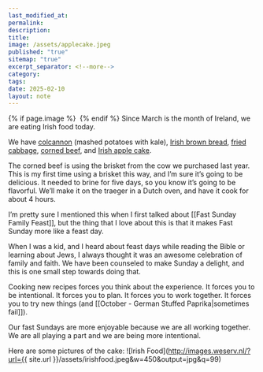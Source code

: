 ```yaml
---
last_modified_at: 
permalink: 
description: 
title: 
image: /assets/applecake.jpeg
published: "true"
sitemap: "true"
excerpt_separator: <!--more-->
category: 
tags: 
date: 2025-02-10
layout: note
---
```



{% if page.image %} <img src="{{ page.image }}" alt=""> {% endif %}
Since March is the month of Ireland, we are eating Irish food today.

We have [colcannon](https://recipes.crouton.app/recipes/C5EA4BFD-EA28-4368-AF16-CD821773CBA0?locale=en) (mashed potatoes with kale), [Irish brown bread](https://recipes.crouton.app/recipes/B347A0F3-54C5-4B91-9700-720E5094E16C?locale=en), [fried cabbage](https://recipes.crouton.app/recipes/CE1C1B76-1B72-4FB0-A0BD-235794B1E7EE?locale=en), [corned beef](https://recipes.crouton.app/recipes/F72263C4-0B3B-4EEB-BF1E-2A4095558A4E?locale=en), and [Irish apple cake](https://recipes.crouton.app/recipes/104EB684-4970-4F6C-ABFF-12D221E0FDF1?locale=en). 

The corned beef is using the brisket from the cow we purchased last year. This is my first time using a brisket this way, and I’m sure it’s going to be delicious. It needed to brine for five days, so you know it’s going to be flavorful. We’ll make it on the traeger in a Dutch oven, and have it cook for about 4 hours. 

I’m pretty sure I mentioned this when I first talked about [[Fast Sunday Family Feast]], but the thing that I love about this is that it makes Fast Sunday more like a feast day. 

When I was a kid, and I heard about feast days while reading the Bible or learning about Jews, I always thought it was an awesome celebration of family and faith. We have been counseled to make Sunday a delight, and this is one small step towards doing that. 

Cooking new recipes forces you think about the experience. It forces you to be intentional. It forces you to plan. It forces you to work together. It forces you to try new things (and [[October - German Stuffed Paprika|sometimes fail]]). 

Our fast Sundays are more enjoyable because we are all working together. We are all playing a part and we are being more intentional. 

Here are some pictures of the cake: 
![Irish Food](http://images.weserv.nl/?url={{ site.url }}/assets/irishfood.jpeg&w=450&output=jpg&q=99)